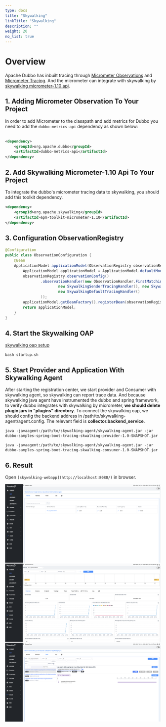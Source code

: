 ```yaml
---
type: docs
title: "Skywalking"
linkTitle: "Skywalking"
description: ""
weight: 20
no_list: true
---
```


# Overview
Apache Dubbo has inbuilt tracing through [Micrometer Observations](https://micrometer.io/)
and [Micrometer Tracing](https://github.com/micrometer-metrics/tracing).
And the micrometer can integrate with skywalking by [skywalking micrometer-1.10 api](https://skywalking.apache.org/docs/skywalking-java/next/en/setup/service-agent/java-agent/application-toolkit-micrometer-1.10/).

## 1. Adding Micrometer Observation To Your Project
In order to add Micrometer to the classpath and add metrics for Dubbo you need to add the `dubbo-metrics-api` dependency
as shown below:
```xml

<dependency>
    <groupId>org.apache.dubbo</groupId>
    <artifactId>dubbo-metrics-api</artifactId>
</dependency>
```

## 2. Add Skywalking Micrometer-1.10 Api To Your Project
To integrate the dubbo's micrometer tracing data to skywalking, you should add this toolkit dependency.
```xml
<dependency>
    <groupId>org.apache.skywalking</groupId>
    <artifactId>apm-toolkit-micrometer-1.10</artifactId>
</dependency>
```

## 3. Configuration ObservationRegistry
```java
@Configuration
public class ObservationConfiguration {
    @Bean
    ApplicationModel applicationModel(ObservationRegistry observationRegistry) {
        ApplicationModel applicationModel = ApplicationModel.defaultModel();
        observationRegistry.observationConfig()
                .observationHandler(new ObservationHandler.FirstMatchingCompositeObservationHandler(
                        new SkywalkingSenderTracingHandler(), new SkywalkingReceiverTracingHandler(),
                        new SkywalkingDefaultTracingHandler()
                ));
        applicationModel.getBeanFactory().registerBean(observationRegistry);
        return applicationModel;
    }
}
```
## 4. Start the Skywalking OAP
[skywalking oap setup](https://skywalking.apache.org/docs/main/v9.3.0/en/setup/backend/backend-setup/)
```shell
bash startup.sh
```
## 5. Start Provider and Application With Skywalking Agent
After starting the registration center, we start provider and Consumer with skywalking agent, so skywalking can report trace data.
And because skywalking java agent have instrumented the dubbo and spring framework, to verify dubbo integrates with skywalking by micrometer,
**we should delete plugin jars in "plugins" directory**.
To connect the skywalking oap, we should config the backend address in /path/to/skywalking-agent/agent.config.
The relevant field is **collector.backend_service**.
```shell
java -javaagent:/path/to/skywalking-agent/skywalking-agent.jar -jar dubbo-samples-spring-boot-tracing-skwalking-provider-1.0-SNAPSHOT.jar
```
```shell
java -javaagent:/path/to/skywalking-agent/skywalking-agent.jar -jar dubbo-samples-spring-boot-tracing-skwalking-consumer-1.0-SNAPSHOT.jar
```
## 6. Result
Open `[skywalking-webapp](http://localhost:8080/)` in browser.

![skywalking-trace-result-1](/imgs/v3/tasks/observability/tracing/skywalking-trace-result-1.png)
![skywalking-trace-result-2](/imgs/v3/tasks/observability/tracing/skywalking-trace-result-2.png)
![skywalking-trace-result-2](/imgs/v3/tasks/observability/tracing/skywalking-trace-result-3.png)
